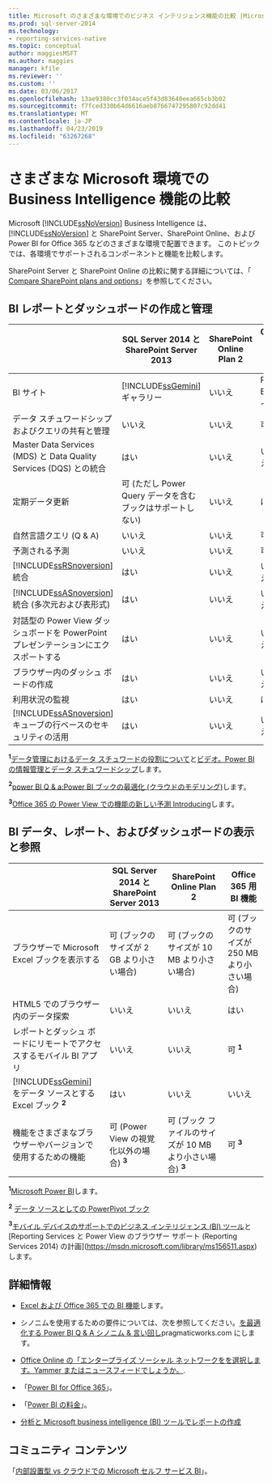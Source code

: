 ```yaml
---
title: Microsoft のさまざまな環境でのビジネス インテリジェンス機能の比較 |Microsoft Docs
ms.prod: sql-server-2014
ms.technology:
- reporting-services-native
ms.topic: conceptual
author: maggiesMSFT
ms.author: maggies
manager: kfile
ms.reviewer: ''
ms.custom: ''
ms.date: 03/06/2017
ms.openlocfilehash: 13ae9380cc3f034ace5f43d83640eea665cb3b02
ms.sourcegitcommit: f7fced330b64d6616aeb8766747295807c92dd41
ms.translationtype: MT
ms.contentlocale: ja-JP
ms.lasthandoff: 04/23/2019
ms.locfileid: "63267268"
---
```

# <a name="compare-business-intelligence-capabilities-in-different-microsoft-environments"></a>さまざまな Microsoft 環境での Business Intelligence 機能の比較

Microsoft [!INCLUDE[ssNoVersion](../includes/ssnoversion-md.md)] Business Intelligence は、 [!INCLUDE[ssNoVersion](../includes/ssnoversion-md.md)] と SharePoint Server、SharePoint Online、および Power BI for Office 365 などのさまざまな環境で配置できます。 このトピックでは、各環境でサポートされるコンポーネントと機能を比較します。  
  
SharePoint Server と SharePoint Online の比較に関する詳細については、「 [Compare SharePoint plans and options](http://products.office.com/SharePoint/compare-sharepoint-plans)」を参照してください。  
  
## <a name="author-and-manage-bi-reports-and-dashboards"></a>BI レポートとダッシュボードの作成と管理  
  
||SQL Server 2014 と SharePoint Server 2013|SharePoint Online Plan 2|Office 365 用 BI 機能|  
|-|----------------------------------------------|------------------------------|-----------------------------|  
|BI サイト|[!INCLUDE[ssGemini](../includes/ssgemini-md.md)] ギャラリー|いいえ|Power BI サイト|  
|データ スチュワードシップおよびクエリの共有と管理|いいえ|いいえ|可 **<sup>1</sup>**|  
|Master Data Services (MDS) と Data Quality Services (DQS) との統合|はい|いいえ|いいえ|  
|定期データ更新|可 (ただし Power Query データを含むブックはサポートしない)|いいえ|はい|  
|自然言語クエリ (Q & A)|いいえ|いいえ|可 **<sup>2</sup>**|  
|予測される予測|いいえ|いいえ|可 **<sup>3</sup>**|  
|[!INCLUDE[ssRSnoversion](../includes/ssrsnoversion-md.md)] 統合|はい|いいえ|いいえ|  
|[!INCLUDE[ssASnoversion](../includes/ssasnoversion-md.md)] 統合 (多次元および表形式)|はい|いいえ|いいえ|  
|対話型の Power View ダッシュボードを PowerPoint プレゼンテーションにエクスポートする|はい|いいえ|いいえ|  
|ブラウザー内のダッシュ ボードの作成|はい|いいえ|いいえ|  
|利用状況の監視|はい|いいえ|はい|  
|[!INCLUDE[ssASnoversion](../includes/ssasnoversion-md.md)] キューブの行ベースのセキュリティの活用|はい|いいえ|いいえ|  
  
 **<sup>1</sup>**[データ管理におけるデータ スチュワードの役割について](https://support.office.com/Article/Understanding-the-Role-of-Data-Stewards-in-Data-Management-ae3352f3-4389-45e8-a682-7fd6edb92524?ui=en-US&rs=en-US&ad=US)と[ビデオ。Power BI の情報管理とデータ スチュワードシップ](https://www.youtube.com/watch?v=8dHOj68ts7c)します。  
  
 **<sup>2</sup>**[power BI Q & a:Power BI ブックの最適化 (クラウドのモデリング)](https://powerbi.microsoft.com/nl-nl/blog/new-in-power-bi-cloud-modeling-for-q-and-a/)します。  
  
 **<sup>3</sup>**[Office 365 の Power View での機能の新しい予測 Introducing](https://blogs.msdn.com/b/powerbi/archive/2014/05/08/introducing-new-forecasting-capabilities-in-power-view-for-office-365.aspx)します。  
  
## <a name="view-and-browse-bi-data-reports-and-dashboards"></a>BI データ、レポート、およびダッシュボードの表示と参照  
  
||SQL Server 2014 と SharePoint Server 2013|SharePoint Online Plan 2|Office 365 用 BI 機能|  
|-|----------------------------------------------|------------------------------|-----------------------------|  
|ブラウザーで Microsoft Excel ブックを表示する|可 (ブックのサイズが 2 GB より小さい場合)|可 (ブックのサイズが 10 MB より小さい場合)|可 (ブックのサイズが 250 MB より小さい場合)|  
|HTML5 でのブラウザー内のデータ探索|いいえ|いいえ|はい|  
|レポートとダッシュ ボードにリモートでアクセスするモバイル BI アプリ|いいえ|いいえ|可 **<sup>1</sup>**|  
|[!INCLUDE[ssGemini](../includes/ssgemini-md.md)] をデータ ソースとする Excel ブック **<sup>2</sup>**|はい|いいえ|いいえ|  
|機能をさまざまなブラウザーやバージョンで使用するための機能|可 (Power View の視覚化以外の場合) **<sup>3</sup>**|可 (ブック ファイルのサイズが 10 MB より小さい場合) **<sup>3</sup>**|可 **<sup>3</sup>**|  
  
 **<sup>1</sup>**[Microsoft Power BI](http://apps.microsoft.com/windows/app/microsoft-power-bi/b7e7c94d-2ea3-4fa6-a277-9d19a1f697ba)します。  
  
 **<sup>2</sup>**  [データ ソースとしての PowerPivot ブック](http://blogs.technet.com/b/excel_services__powerpivot_for_sharepoint_support_blog/archive/2013/02/15/powerpivot-workbook-as-a-data-source.aspx)  
  
 **<sup>3</sup>**[モバイル デバイスのサポートでのビジネス インテリジェンス (BI) ツール](https://msdn.microsoft.com/library/dn151146\(v=sql.110\).aspx)と[Reporting Services と Power View のブラウザー サポート (Reporting Services 2014) の計画](https://msdn.microsoft.com/library/ms156511.aspx)します。  
  
## <a name="more-information"></a>詳細情報  
  
- [Excel および Office 365 での BI 機能](https://support.office.com/article/BI-capabilities-in-Excel-and-Office-365-26c0548e-124c-4fd3-aab3-5f64568cb743)します。  
  
- シノニムを使用するための要件については、次を参照してください。[を最適化する Power BI Q & A シノニム & 言い回し](https://blog.pragmaticworks.com/optimizing-power-bi-qa-with-synonyms-phrasing-using-cloud-modeling)pragmaticworks.com にします。  
  
- [Office Online の「エンタープライズ ソーシャル ネットワークをを選択します。Yammer またはニュースフィードでしょうか。](https://support.office.com/article/Pick-your-enterprise-social-network-Yammer-or-Newsfeed-21954c85-4384-47d4-96c2-dfa1c9d56e66?ui=en-US&rs=en-US&ad=US).  
  
- 「[Power BI for Office 365](https://www.microsoft.com/powerbi/default.aspx)」。  
  
- 「[Power BI の料金](https://www.microsoft.com/powerBI/pricing.aspx)」。  
  
- [分析と Microsoft business intelligence (BI) ツールでレポートの作成](../reporting-services/choosing-microsoft-business-intelligence-bi-tools-for-analysis-and-reporting.md)  
  
## <a name="community-content"></a>コミュニティ コンテンツ

「[内部設置型 vs クラウドでの Microsoft セルフ サービス BI](http://businessintelligist.com/2014/02/07/microsoft-self-service-bi-on-premise-vs-could/)」。